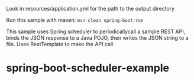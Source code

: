 Look in resources/application.yml for the path to the output directory

Run this sample with maven: `mvn clean spring-boot:run`

This sample uses Spring scheduler to periodicallycall a sample REST API, binds the JSON response to a Java POJO, then writes the JSON string to a file. Uses RestTemplate to make the API call.

# spring-boot-scheduler-example
